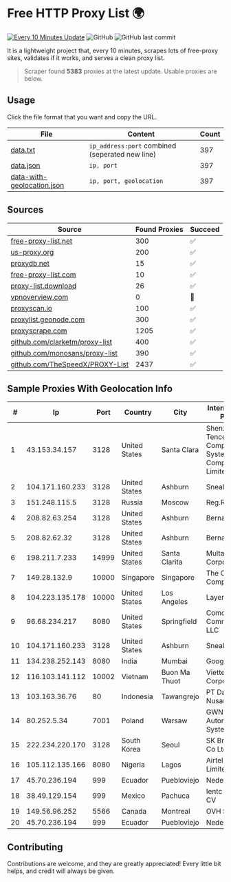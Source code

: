 
# Free HTTP Proxy List 🌍

[![Every 10 Minutes Update](https://github.com/mertguvencli/http-proxy-list/actions/workflows/main.yml/badge.svg?branch=main)](https://github.com/mertguvencli/http-proxy-list/actions/workflows/main.yml)
![GitHub](https://img.shields.io/github/license/mertguvencli/http-proxy-list)
![GitHub last commit](https://img.shields.io/github/last-commit/mertguvencli/http-proxy-list)

It is a lightweight project that, every 10 minutes, scrapes lots of free-proxy sites, validates if it works, and serves a clean proxy list.


> Scraper found **5383** proxies at the latest update. Usable proxies are below.

## Usage

Click the file format that you want and copy the URL.


|File|Content|Count|
|----|-------|-----|
|[data.txt](https://raw.githubusercontent.com/mertguvencli/http-proxy-list/main/proxy-list/data.txt)|`ip_address:port` combined (seperated new line)|397|
|[data.json](https://raw.githubusercontent.com/mertguvencli/http-proxy-list/main/proxy-list/data.json)|`ip, port`|397|
|[data-with-geolocation.json](https://raw.githubusercontent.com/mertguvencli/http-proxy-list/main/proxy-list/data-with-geolocation.json)|`ip, port, geolocation`|397|

## Sources

|Source|Found Proxies|Succeed|
|------|-------------|-------|
|[free-proxy-list.net](https://free-proxy-list.net)|300|✅|
|[us-proxy.org](https://www.us-proxy.org)|200|✅|
|[proxydb.net](http://proxydb.net)|15|✅|
|[free-proxy-list.com](https://free-proxy-list.com/?page=&port=&type%5B%5D=http&type%5B%5D=https&up_time=0&search=Search)|10|✅|
|[proxy-list.download](https://www.proxy-list.download/HTTP)|26|✅|
|[vpnoverview.com](https://vpnoverview.com/privacy/anonymous-browsing/free-proxy-servers)|0|🚫|
|[proxyscan.io](https://www.proxyscan.io)|100|✅|
|[proxylist.geonode.com](https://proxylist.geonode.com/api/proxy-list?limit=300&page=1&sort_by=lastChecked&sort_type=desc&protocols=http,https)|300|✅|
|[proxyscrape.com](https://api.proxyscrape.com/v2/?request=displayproxies&protocol=http&timeout=10000&country=all&ssl=all&anonymity=all)|1205|✅|
|[github.com/clarketm/proxy-list](https://raw.githubusercontent.com/clarketm/proxy-list/master/proxy-list-raw.txt)|400|✅|
|[github.com/monosans/proxy-list](https://raw.githubusercontent.com/monosans/proxy-list/main/proxies/http.txt)|390|✅|
|[github.com/TheSpeedX/PROXY-List](https://raw.githubusercontent.com/TheSpeedX/PROXY-List/master/http.txt)|2437|✅|


## Sample Proxies With Geolocation Info

|#|Ip|Port|Country|City|Internet Service Provider|
|-|--|----|-------|----|-------------------------|
|1|43.153.34.157|3128|United States|Santa Clara|Shenzhen Tencent Computer Systems Company Limited|
|2|104.171.160.233|3128|United States|Ashburn|Sneaker Server|
|3|151.248.115.5|3128|Russia|Moscow|Reg.Ru|
|4|208.82.63.254|3128|United States|Ashburn|Bernardi Sounds|
|5|208.82.62.32|3128|United States|Ashburn|Bernardi Sounds|
|6|198.211.7.233|14999|United States|Santa Clarita|Multacom Corporation|
|7|149.28.132.9|10000|Singapore|Singapore|The Constant Company|
|8|104.223.135.178|10000|United States|Los Angeles|LayerHost|
|9|96.68.234.217|8080|United States|Springfield|Comcast Cable Communications, LLC|
|10|104.171.160.233|3128|United States|Ashburn|Sneaker Server|
|11|134.238.252.143|8080|India|Mumbai|Google LLC|
|12|116.103.141.112|10002|Vietnam|Buon Ma Thuot|Viettel Corporation|
|13|103.163.36.76|80|Indonesia|Tawangrejo|PT Data Buana Nusantara|
|14|80.252.5.34|7001|Poland|Warsaw|GWNET Autonomus System|
|15|222.234.220.170|3128|South Korea|Seoul|SK Broadband Co Ltd|
|16|105.112.135.166|8080|Nigeria|Lagos|Airtel Networks Limited|
|17|45.70.236.194|999|Ecuador|Puebloviejo|Nedetel S.A.|
|18|38.49.129.154|999|Mexico|Pachuca|Ientc S De RL De CV|
|19|149.56.96.252|5566|Canada|Montreal|OVH SAS|
|20|45.70.236.194|999|Ecuador|Puebloviejo|Nedetel S.A.|



## Contributing

Contributions are welcome, and they are greatly appreciated! Every
little bit helps, and credit will always be given.

